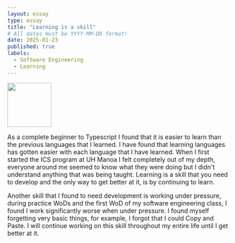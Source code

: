 ```yaml
---
layout: essay
type: essay
title: "Learning is a skill"
# All dates must be YYYY-MM-DD format!
date: 2025-01-23
published: true
labels:
  - Software Engineering
  - Learning
---
```


<img width="100px" class="rounded float-start pe-4" src="../img/igniting/paintbrushes.jpg">

As a complete beginner to Typescript I found that it is easier to learn than the previous languages that I learned. I have found that learning languages has gotten easier with each language that I have learned. When I first started the ICS program at UH Manoa I felt completely out of my depth, everyone around me seemed to know what they were doing but I didn't understand anything that was being taught. Learning is a skill that you need to develop and the only way to get better at it, is by continuing to learn. 

Another skill that I found to need development is working under pressure, during practice WoDs and the first WoD of my software engineering class, I found I work significantly worse when under pressure. I found myself forgetting very basic things, for example, I forgot that I could Copy and Paste. I will continue working on this skill throughout my entire life until I get better at it.

